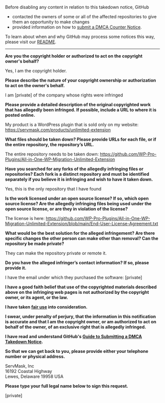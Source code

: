 Before disabling any content in relation to this takedown notice, GitHub
- contacted the owners of some or all of the affected repositories to give them an opportunity to make changes
- provided information on how to [submit a DMCA Counter Notice](https://docs.github.com/en/articles/guide-to-submitting-a-dmca-counter-notice).

To learn about when and why GitHub may process some notices this way, please visit our [README](https://github.com/github/dmca/blob/master/README.md).

---

**Are you the copyright holder or authorized to act on the copyright owner's behalf?**

Yes, I am the copyright holder.

**Please describe the nature of your copyright ownership or authorization to act on the owner's behalf.**

I am [private] of the company whose rights were infringed

**Please provide a detailed description of the original copyrighted work that has allegedly been infringed. If possible, include a URL to where it is posted online.**

My product is a WordPress plugin that is sold only on my website: https://servmask.com/products/unlimited-extension

**What files should be taken down? Please provide URLs for each file, or if the entire repository, the repository’s URL.**

The entire repository needs to be taken down: https://github.com/WP-Pro-Plugins/All-in-One-WP-Migration-Unlimited-Extension

**Have you searched for any forks of the allegedly infringing files or repositories? Each fork is a distinct repository and must be identified separately if you believe it is infringing and wish to have it taken down.**

Yes, this is the only repository that I have found

**Is the work licensed under an open source license? If so, which open source license? Are the allegedly infringing files being used under the open source license, or are they in violation of the license?**

The license is here: https://github.com/WP-Pro-Plugins/All-in-One-WP-Migration-Unlimited-Extension/blob/main/End-User-License-Agreement.txt

**What would be the best solution for the alleged infringement? Are there specific changes the other person can make other than removal? Can the repository be made private?**

They can make the repository private or remote it.

**Do you have the alleged infringer’s contact information? If so, please provide it.**

I have the email under which they purchased the software: [private]

**I have a good faith belief that use of the copyrighted materials described above on the infringing web pages is not authorized by the copyright owner, or its agent, or the law.**

**I have taken <a href="https://www.lumendatabase.org/topics/22">fair use</a> into consideration.**

**I swear, under penalty of perjury, that the information in this notification is accurate and that I am the copyright owner, or am authorized to act on behalf of the owner, of an exclusive right that is allegedly infringed.**

**I have read and understand GitHub's <a href="https://docs.github.com/articles/guide-to-submitting-a-dmca-takedown-notice/">Guide to Submitting a DMCA Takedown Notice</a>.**

**So that we can get back to you, please provide either your telephone number or physical address.**

ServMask, Inc  
16192 Coastal Highway  
Lewes, Delaware 19958 USA

**Please type your full legal name below to sign this request.**

[private]

